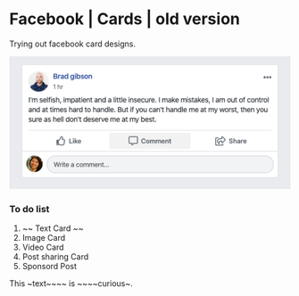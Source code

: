 # Facebook | Cards | old version

Trying out facebook card designs.

![Image description](assets/images/outcome.png)

### To do list
1. ~~ Text Card ~~
2. Image Card
3. Video Card
4. Post sharing Card
5. Sponsord Post

This ~text~~~~ is ~~~~curious~.
